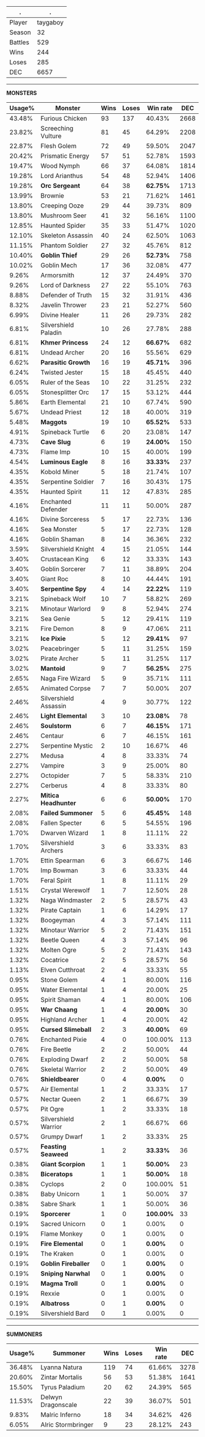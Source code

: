 .|.
|-|-
Player|taygaboy
Season|32
Battles|529
Wins|244
Loses|285
DEC|6657

---
**MONSTERS**

Usage%|Monster|Wins|Loses|Win rate|DEC|
-|-|-|-|-|-|
43.48%|Furious Chicken|93|137|40.43%|2668|
23.82%|Screeching Vulture|81|45|64.29%|2208|
22.87%|Flesh Golem|72|49|59.50%|2047|
20.42%|Prismatic Energy|57|51|52.78%|1593|
19.47%|Wood Nymph|66|37|64.08%|1814|
19.28%|Lord Arianthus|54|48|52.94%|1406|
19.28%|**Orc Sergeant**|64|38|**62.75%**|1713|
13.99%|Brownie|53|21|71.62%|1461|
13.80%|Creeping Ooze|29|44|39.73%|809|
13.80%|Mushroom Seer|41|32|56.16%|1100|
12.85%|Haunted Spider|35|33|51.47%|1020|
12.10%|Skeleton Assassin|40|24|62.50%|1063|
11.15%|Phantom Soldier|27|32|45.76%|812|
10.40%|**Goblin Thief**|29|26|**52.73%**|758|
10.02%|Goblin Mech|17|36|32.08%|477|
9.26%|Armorsmith|12|37|24.49%|370|
9.26%|Lord of Darkness|27|22|55.10%|763|
8.88%|Defender of Truth|15|32|31.91%|436|
8.32%|Javelin Thrower|23|21|52.27%|560|
6.99%|Divine Healer|11|26|29.73%|282|
6.81%|Silvershield Paladin|10|26|27.78%|288|
6.81%|**Khmer Princess**|24|12|**66.67%**|682|
6.81%|Undead Archer|20|16|55.56%|629|
6.62%|**Parasitic Growth**|16|19|**45.71%**|396|
6.24%|Twisted Jester|15|18|45.45%|440|
6.05%|Ruler of the Seas|10|22|31.25%|232|
6.05%|Stonesplitter Orc|17|15|53.12%|444|
5.86%|Earth Elemental|21|10|67.74%|590|
5.67%|Undead Priest|12|18|40.00%|319|
5.48%|**Maggots**|19|10|**65.52%**|533|
4.91%|Spineback Turtle|6|20|23.08%|147|
4.73%|**Cave Slug**|6|19|**24.00%**|150|
4.73%|Flame Imp|10|15|40.00%|199|
4.54%|**Luminous Eagle**|8|16|**33.33%**|237|
4.35%|Kobold Miner|5|18|21.74%|107|
4.35%|Serpentine Soldier|7|16|30.43%|175|
4.35%|Haunted Spirit|11|12|47.83%|285|
4.16%|Enchanted Defender|11|11|50.00%|287|
4.16%|Divine Sorceress|5|17|22.73%|136|
4.16%|Sea Monster|5|17|22.73%|128|
4.16%|Goblin Shaman|8|14|36.36%|232|
3.59%|Silvershield Knight|4|15|21.05%|144|
3.40%|Crustacean King|6|12|33.33%|143|
3.40%|Goblin Sorcerer|7|11|38.89%|204|
3.40%|Giant Roc|8|10|44.44%|191|
3.40%|**Serpentine Spy**|4|14|**22.22%**|119|
3.21%|Spineback Wolf|10|7|58.82%|269|
3.21%|Minotaur Warlord|9|8|52.94%|274|
3.21%|Sea Genie|5|12|29.41%|119|
3.21%|Fire Demon|8|9|47.06%|211|
3.21%|**Ice Pixie**|5|12|**29.41%**|97|
3.02%|Peacebringer|5|11|31.25%|159|
3.02%|Pirate Archer|5|11|31.25%|117|
3.02%|**Mantoid**|9|7|**56.25%**|275|
2.65%|Naga Fire Wizard|5|9|35.71%|111|
2.65%|Animated Corpse|7|7|50.00%|207|
2.46%|Silvershield Assassin|4|9|30.77%|122|
2.46%|**Light Elemental**|3|10|**23.08%**|78|
2.46%|**Soulstorm**|6|7|**46.15%**|171|
2.46%|Centaur|6|7|46.15%|161|
2.27%|Serpentine Mystic|2|10|16.67%|46|
2.27%|Medusa|4|8|33.33%|74|
2.27%|Vampire|3|9|25.00%|80|
2.27%|Octopider|7|5|58.33%|210|
2.27%|Cerberus|4|8|33.33%|80|
2.27%|**Mitica Headhunter**|6|6|**50.00%**|170|
2.08%|**Failed Summoner**|5|6|**45.45%**|148|
2.08%|Fallen Specter|6|5|54.55%|196|
1.70%|Dwarven Wizard|1|8|11.11%|22|
1.70%|Silvershield Archers|3|6|33.33%|83|
1.70%|Ettin Spearman|6|3|66.67%|146|
1.70%|Imp Bowman|3|6|33.33%|44|
1.70%|Feral Spirit|1|8|11.11%|29|
1.51%|Crystal Werewolf|1|7|12.50%|28|
1.32%|Naga Windmaster|2|5|28.57%|43|
1.32%|Pirate Captain|1|6|14.29%|17|
1.32%|Boogeyman|4|3|57.14%|111|
1.32%|Minotaur Warrior|5|2|71.43%|151|
1.32%|Beetle Queen|4|3|57.14%|96|
1.32%|Molten Ogre|5|2|71.43%|143|
1.32%|Cocatrice|2|5|28.57%|56|
1.13%|Elven Cutthroat|2|4|33.33%|55|
0.95%|Stone Golem|4|1|80.00%|116|
0.95%|Water Elemental|1|4|20.00%|25|
0.95%|Spirit Shaman|4|1|80.00%|106|
0.95%|**War Chaang**|1|4|**20.00%**|30|
0.95%|Highland Archer|1|4|20.00%|42|
0.95%|**Cursed Slimeball**|2|3|**40.00%**|69|
0.76%|Enchanted Pixie|4|0|100.00%|113|
0.76%|Fire Beetle|2|2|50.00%|44|
0.76%|Exploding Dwarf|2|2|50.00%|58|
0.76%|Skeletal Warrior|2|2|50.00%|49|
0.76%|**Shieldbearer**|0|4|**0.00%**|0|
0.57%|Air Elemental|1|2|33.33%|17|
0.57%|Nectar Queen|2|1|66.67%|39|
0.57%|Pit Ogre|1|2|33.33%|18|
0.57%|Silvershield Warrior|2|1|66.67%|66|
0.57%|Grumpy Dwarf|1|2|33.33%|25|
0.57%|**Feasting Seaweed**|1|2|**33.33%**|36|
0.38%|**Giant Scorpion**|1|1|**50.00%**|23|
0.38%|**Biceratops**|1|1|**50.00%**|18|
0.38%|Cyclops|2|0|100.00%|51|
0.38%|Baby Unicorn|1|1|50.00%|37|
0.38%|Sabre Shark|1|1|50.00%|36|
0.19%|**Sporcerer**|1|0|**100.00%**|33|
0.19%|Sacred Unicorn|0|1|0.00%|0|
0.19%|Flame Monkey|0|1|0.00%|0|
0.19%|**Fire Elemental**|0|1|**0.00%**|0|
0.19%|The Kraken|0|1|0.00%|0|
0.19%|**Goblin Fireballer**|0|1|**0.00%**|0|
0.19%|**Sniping Narwhal**|0|1|**0.00%**|0|
0.19%|**Magma Troll**|0|1|**0.00%**|0|
0.19%|Rexxie|0|1|0.00%|0|
0.19%|**Albatross**|0|1|**0.00%**|0|
0.19%|Silvershield Bard|0|1|0.00%|0|

---
**SUMMONERS**

Usage%|Summoner|Wins|Loses|Win rate|DEC|
-|-|-|-|-|-|
36.48%|Lyanna Natura|119|74|61.66%|3278|
20.60%|Zintar Mortalis|56|53|51.38%|1641|
15.50%|Tyrus Paladium|20|62|24.39%|565|
11.53%|Delwyn Dragonscale|22|39|36.07%|501|
9.83%|Malric Inferno|18|34|34.62%|426|
6.05%|Alric Stormbringer|9|23|28.12%|243|
